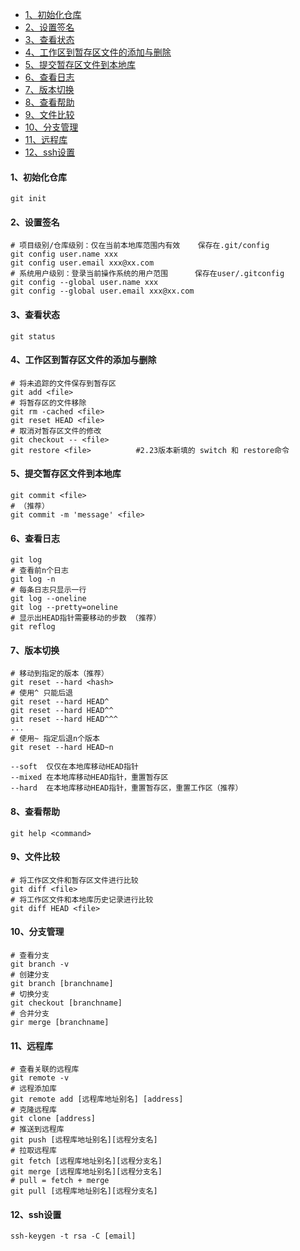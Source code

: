 * [1、初始化仓库](#1%E5%88%9D%E5%A7%8B%E5%8C%96%E4%BB%93%E5%BA%93)
* [2、设置签名](#2%E8%AE%BE%E7%BD%AE%E7%AD%BE%E5%90%8D)
* [3、查看状态](#3%E6%9F%A5%E7%9C%8B%E7%8A%B6%E6%80%81)
* [4、工作区到暂存区文件的添加与删除](#4%E5%B7%A5%E4%BD%9C%E5%8C%BA%E5%88%B0%E6%9A%82%E5%AD%98%E5%8C%BA%E6%96%87%E4%BB%B6%E7%9A%84%E6%B7%BB%E5%8A%A0%E4%B8%8E%E5%88%A0%E9%99%A4)
* [5、提交暂存区文件到本地库](#5%E6%8F%90%E4%BA%A4%E6%9A%82%E5%AD%98%E5%8C%BA%E6%96%87%E4%BB%B6%E5%88%B0%E6%9C%AC%E5%9C%B0%E5%BA%93)
* [6、查看日志](#6%E6%9F%A5%E7%9C%8B%E6%97%A5%E5%BF%97)
* [7、版本切换](#7%E7%89%88%E6%9C%AC%E5%88%87%E6%8D%A2)
* [8、查看帮助](#8%E6%9F%A5%E7%9C%8B%E5%B8%AE%E5%8A%A9)
* [9、文件比较](#9%E6%96%87%E4%BB%B6%E6%AF%94%E8%BE%83)
* [10、分支管理](#10%E5%88%86%E6%94%AF%E7%AE%A1%E7%90%86)
* [11、远程库](#11%E8%BF%9C%E7%A8%8B%E5%BA%93)
* [12、ssh设置](#12ssh%E8%AE%BE%E7%BD%AE)



#### 1、初始化仓库

```
git init
```



#### 2、设置签名

```
# 项目级别/仓库级别：仅在当前本地库范围内有效	保存在.git/config
git config user.name xxx
git config user.email xxx@xx.com	
# 系统用户级别：登录当前操作系统的用户范围		保存在user/.gitconfig
git config --global user.name xxx
git config --global user.email xxx@xx.com
```



#### 3、查看状态

```
git status
```



#### 4、工作区到暂存区文件的添加与删除

```
# 将未追踪的文件保存到暂存区
git add <file>
# 将暂存区的文件移除
git rm -cached <file>
git reset HEAD <file>
# 取消对暂存区文件的修改
git checkout -- <file>
git restore <file>			#2.23版本新填的 switch 和 restore命令
```



#### 5、提交暂存区文件到本地库

```
git commit <file>
# （推荐）
git commit -m 'message' <file>
```



#### 6、查看日志

```
git log
# 查看前n个日志
git log -n
# 每条日志只显示一行
git log --oneline
git log --pretty=oneline
# 显示出HEAD指针需要移动的步数 （推荐）
git reflog
```



#### 7、版本切换

```
# 移动到指定的版本（推荐）
git reset --hard <hash>
# 使用^ 只能后退
git reset --hard HEAD^ 
git reset --hard HEAD^^
git reset --hard HEAD^^^
...
# 使用~ 指定后退n个版本
git reset --hard HEAD~n

--soft	仅仅在本地库移动HEAD指针	
--mixed	在本地库移动HEAD指针，重置暂存区
--hard	在本地库移动HEAD指针，重置暂存区，重置工作区（推荐）
```



#### 8、查看帮助

```
git help <command>
```



#### 9、文件比较

```
# 将工作区文件和暂存区文件进行比较
git diff <file>
# 将工作区文件和本地库历史记录进行比较
git diff HEAD <file>
```



#### 10、分支管理

```
# 查看分支
git branch -v
# 创建分支
git branch [branchname]
# 切换分支
git checkout [branchname]
# 合并分支
gir merge [branchname]

```



#### 11、远程库

```
# 查看关联的远程库
git remote -v
# 远程添加库
git remote add [远程库地址别名] [address]
# 克隆远程库
git clone [address]
# 推送到远程库
git push [远程库地址别名][远程分支名]
# 拉取远程库
git fetch [远程库地址别名][远程分支名]
git merge [远程库地址别名][远程分支名]
# pull = fetch + merge
git pull [远程库地址别名][远程分支名]
```



#### 12、ssh设置

```
ssh-keygen -t rsa -C [email]
```

